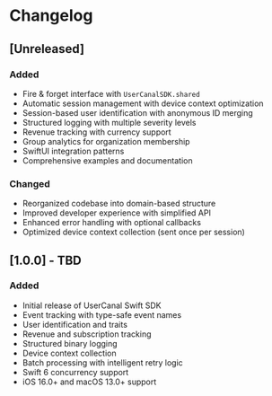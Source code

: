 # Changelog

## [Unreleased]

### Added
- Fire & forget interface with `UserCanalSDK.shared`
- Automatic session management with device context optimization
- Session-based user identification with anonymous ID merging
- Structured logging with multiple severity levels
- Revenue tracking with currency support
- Group analytics for organization membership
- SwiftUI integration patterns
- Comprehensive examples and documentation

### Changed
- Reorganized codebase into domain-based structure
- Improved developer experience with simplified API
- Enhanced error handling with optional callbacks
- Optimized device context collection (sent once per session)

## [1.0.0] - TBD

### Added
- Initial release of UserCanal Swift SDK
- Event tracking with type-safe event names
- User identification and traits
- Revenue and subscription tracking
- Structured binary logging
- Device context collection
- Batch processing with intelligent retry logic
- Swift 6 concurrency support
- iOS 16.0+ and macOS 13.0+ support
